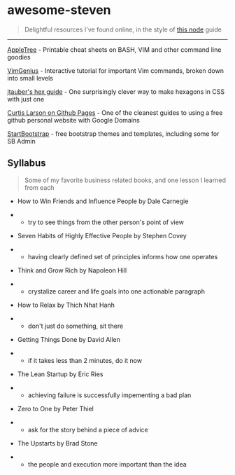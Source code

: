 # awesome-steven
> Delightful resources I've found online, in the style of [this node](https://github.com/sindresorhus/awesome-nodejs) guide

---

[AppleTree](https://appletree.or.kr/quick_reference_cards/Unix-Linux/) - Printable cheat sheets on BASH, VIM and other command line goodies

[VimGenius](http://www.vimgenius.com/) - Interactive tutorial for important Vim commands, broken down into small levels

[jtauber's hex guide](https://jtauber.github.io/articles/css-hexagon.html) - One surprisingly clever way to make hexagons in CSS with just one <div>

[Curtis Larson on Github Pages](http://www.curtismlarson.com/blog/2015/04/12/github-pages-google-domains/) - One of the cleanest guides to using a free github personal website with Google Domains 

[StartBootstrap](https://startbootstrap.com/) - free bootstrap themes and templates, including some for SB Admin

## Syllabus
> Some of my favorite business related books, and one lesson I learned from each

* How to Win Friends and Influence People by Dale Carnegie

* * try to see things from the other person's point of view

* Seven Habits of Highly Effective People by Stephen Covey

* * having clearly defined set of principles informs how one operates

* Think and Grow Rich by Napoleon Hill

* * crystalize career and life goals into one actionable paragraph

* How to Relax by Thich Nhat Hanh

* * don't just do something, sit there

* Getting Things Done by David Allen

* * if it takes less than 2 minutes, do it now

* The Lean Startup by Eric Ries

* * achieving failure is successfully impementing a bad plan

* Zero to One by Peter Thiel

* * ask for the story behind a piece of advice

* The Upstarts by Brad Stone

* * the people and execution more important than the idea
